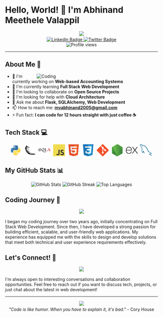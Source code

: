 # Hello, World! 👋 I'm Abhinand Meethele Valappil

<div align="center">
  <img src="https://media.giphy.com/media/v1.Y2lkPTc5MGI3NjExNmh6NXFxZTBlOWNtZ21iNXMzZTZmMHpyZnJhd3NrODVsdG13ZnBqcSZlcD12MV9pbnRlcm5hbF9naWZfYnlfaWQmY3Q9Zw/M9gbBd9nbDrOTu1Mqx/giphy.gif" width="100"/>
</div>

<div align="center">
  <a href="https://www.linkedin.com/in/abhinand-mv/">
    <img src="https://img.shields.io/badge/LinkedIn-blue?style=for-the-badge&logo=linkedin&logoColor=white" alt="LinkedIn Badge"/>
  </a>
  <a href="https://x.com/abhinandmvp">
    <img src="https://img.shields.io/badge/Twitter-blue?style=for-the-badge&logo=twitter&logoColor=white" alt="Twitter Badge"/>
  </a>
</div>

<div align="center">
  <img src="https://komarev.com/ghpvc/?username=abhinandmv&style=flat-square&color=blue" alt="Profile views"/>
</div>

---

## About Me 🚀

<img align="right" alt="Coding" width="400" src="https://media.giphy.com/media/v1.Y2lkPTc5MGI3NjExMzVyaWc1YnFwMjlocjN1ejNqcnI2bDBwNWNjZzZtc3A3eWhvaGZleiZlcD12MV9pbnRlcm5hbF9naWZfYnlfaWQmY3Q9Zw/qgQUggAC3Pfv687qPC/giphy.gif">

- 🔭 I'm currently working on **Web-based Accounting Systems**
- 🌱 I'm currently learning **Full Stack Web Development**
- 👯 I'm looking to collaborate on **Open Source Projects**
- 🤔 I'm looking for help with **Cloud Architecture**
- 💬 Ask me about **Flask, SQLAlchemy, Web Development**
- 📫 How to reach me: **mvabhinand2005@gmail.com**
- ⚡ Fun fact: **I can code for 12 hours straight with just coffee ☕**

## Tech Stack 💻

<div align="center">
  <img src="https://github.com/devicons/devicon/blob/master/icons/python/python-original.svg" title="Python" alt="Python" width="40" height="40"/>&nbsp;
  <img src="https://github.com/devicons/devicon/blob/master/icons/flask/flask-original.svg" title="Flask" alt="Flask" width="40" height="40"/>&nbsp;
  <img src="https://github.com/devicons/devicon/blob/master/icons/sqlalchemy/sqlalchemy-original.svg" title="SQLAlchemy" alt="SQLAlchemy" width="40" height="40"/>&nbsp;
  <img src="https://github.com/devicons/devicon/blob/master/icons/javascript/javascript-original.svg" title="JavaScript" alt="JavaScript" width="40" height="40"/>&nbsp;
  <img src="https://github.com/devicons/devicon/blob/master/icons/html5/html5-original.svg" title="HTML5" alt="HTML" width="40" height="40"/>&nbsp;
  <img src="https://github.com/devicons/devicon/blob/master/icons/css3/css3-original.svg" title="CSS3" alt="CSS" width="40" height="40"/>&nbsp;
  <img src="https://github.com/devicons/devicon/blob/master/icons/git/git-original.svg" title="Git" alt="Git" width="40" height="40"/>&nbsp;
  <img src="https://github.com/devicons/devicon/blob/master/icons/nodejs/nodejs-original.svg" title="Node.js" alt="Node.js" width="40" height="40"/>&nbsp;
  <img src="https://github.com/devicons/devicon/blob/master/icons/express/express-original.svg" title="Express" alt="Express" width="40" height="40"/>&nbsp;
  <img src="https://github.com/devicons/devicon/blob/master/icons/mysql/mysql-original.svg" title="MySQL" alt="MySQL" width="40" height="40"/>&nbsp;
</div>

## My GitHub Stats 📊

<div align="center">
  <img src="https://github-readme-stats.vercel.app/api?username=abhinandmv&show_icons=true&theme=radical" alt="GitHub Stats"/>
  <img src="https://github-readme-streak-stats.herokuapp.com/?user=abhinandmv&theme=dark" alt="GitHub Streak"/>
  <img src="https://github-readme-stats.vercel.app/api/top-langs/?username=abhinandmv&layout=compact&theme=vision-friendly-dark" alt="Top Languages"/>
</div>

## Coding Journey 🌱

<div align="center">
  <img src="https://media.giphy.com/media/v1.Y2lkPTc5MGI3NjExZmllaTNpNHpnMzRjdmJiNHBoYTdvdHZlZjU5OGVtbzBtcjZrcWRocCZlcD12MV9pbnRlcm5hbF9naWZfYnlfaWQmY3Q9Zw/L1R1tvI9svkIWwpVYr/giphy.gif" width="500"/>
</div>

I began my coding journey over two years ago, initially concentrating on Full Stack Web Development. Since then, I have developed a strong passion for building efficient, scalable, and user-friendly web applications. My experience has equipped me with the skills to design and develop solutions that meet both technical and user experience requirements effectively.

## Let's Connect! 🤝

<div align="center">
  <img src="https://media.giphy.com/media/v1.Y2lkPTc5MGI3NjExajZ0YTkzY3B4aXQ1bmx0YXI3OTlhOWhucnRnaGpuank1dzYwM2llbiZlcD12MV9pbnRlcm5hbF9naWZfYnlfaWQmY3Q9Zw/QTfX9Ejfra3ZmNxh6B/giphy.gif" width="100"/>
</div>

I'm always open to interesting conversations and collaboration opportunities. Feel free to reach out if you want to discuss tech, projects, or just chat about the latest in web development!

---

<div align="center">
  <img src="https://media.giphy.com/media/v1.Y2lkPTc5MGI3NjExZ3R3MXMwZnhmY2Z2bXpyMzI5YzZidHFleDg5ZmZ1MzExNWllcGZmMiZlcD12MV9pbnRlcm5hbF9naWZfYnlfaWQmY3Q9Zw/hqU2KkjW5bE2v2Z7Q2/giphy.gif" width="100"/>
  <br>
  <em>"Code is like humor. When you have to explain it, it's bad."</em> - Cory House
</div>
